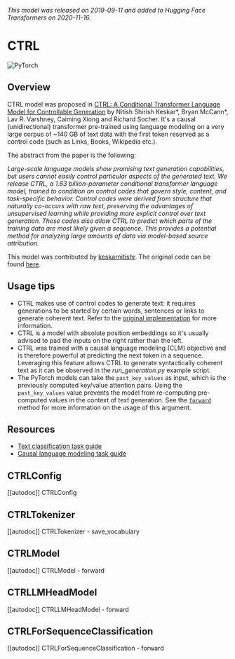 <!--Copyright 2020 The HuggingFace Team. All rights reserved.

Licensed under the Apache License, Version 2.0 (the "License"); you may not use this file except in compliance with
the License. You may obtain a copy of the License at

http://www.apache.org/licenses/LICENSE-2.0

Unless required by applicable law or agreed to in writing, software distributed under the License is distributed on
an "AS IS" BASIS, WITHOUT WARRANTIES OR CONDITIONS OF ANY KIND, either express or implied. See the License for the
specific language governing permissions and limitations under the License.

⚠️ Note that this file is in Markdown but contain specific syntax for our doc-builder (similar to MDX) that may not be
rendered properly in your Markdown viewer.

-->
*This model was released on 2019-09-11 and added to Hugging Face Transformers on 2020-11-16.*

# CTRL

<div class="flex flex-wrap space-x-1">
<img alt="PyTorch" src="https://img.shields.io/badge/PyTorch-DE3412?style=flat&logo=pytorch&logoColor=white">
</div>

## Overview

CTRL model was proposed in [CTRL: A Conditional Transformer Language Model for Controllable Generation](https://huggingface.co/papers/1909.05858) by Nitish Shirish Keskar*, Bryan McCann*, Lav R. Varshney, Caiming Xiong and
Richard Socher. It's a causal (unidirectional) transformer pre-trained using language modeling on a very large corpus
of ~140 GB of text data with the first token reserved as a control code (such as Links, Books, Wikipedia etc.).

The abstract from the paper is the following:

*Large-scale language models show promising text generation capabilities, but users cannot easily control particular
aspects of the generated text. We release CTRL, a 1.63 billion-parameter conditional transformer language model,
trained to condition on control codes that govern style, content, and task-specific behavior. Control codes were
derived from structure that naturally co-occurs with raw text, preserving the advantages of unsupervised learning while
providing more explicit control over text generation. These codes also allow CTRL to predict which parts of the
training data are most likely given a sequence. This provides a potential method for analyzing large amounts of data
via model-based source attribution.*

This model was contributed by [keskarnitishr](https://huggingface.co/keskarnitishr). The original code can be found
[here](https://github.com/salesforce/ctrl).

## Usage tips

- CTRL makes use of control codes to generate text: it requires generations to be started by certain words, sentences
  or links to generate coherent text. Refer to the [original implementation](https://github.com/salesforce/ctrl) for
  more information.
- CTRL is a model with absolute position embeddings so it's usually advised to pad the inputs on the right rather than
  the left.
- CTRL was trained with a causal language modeling (CLM) objective and is therefore powerful at predicting the next
  token in a sequence. Leveraging this feature allows CTRL to generate syntactically coherent text as it can be
  observed in the *run_generation.py* example script.
- The PyTorch models can take the `past_key_values` as input, which is the previously computed key/value attention pairs.
  Using the `past_key_values` value prevents the model from re-computing
  pre-computed values in the context of text generation. See the [`forward`](model_doc/ctrl#transformers.CTRLModel.forward)
  method for more information on the usage of this argument.


## Resources

- [Text classification task guide](../tasks/sequence_classification)
- [Causal language modeling task guide](../tasks/language_modeling)

## CTRLConfig

[[autodoc]] CTRLConfig

## CTRLTokenizer

[[autodoc]] CTRLTokenizer
    - save_vocabulary

## CTRLModel

[[autodoc]] CTRLModel
    - forward

## CTRLLMHeadModel

[[autodoc]] CTRLLMHeadModel
    - forward

## CTRLForSequenceClassification

[[autodoc]] CTRLForSequenceClassification
    - forward
